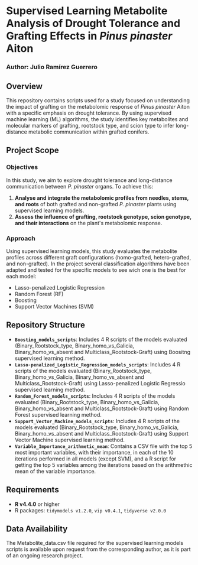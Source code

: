 # Supervised Learning Metabolite Analysis of Drought Tolerance and Grafting Effects in *Pinus pinaster* Aiton

### Author: Julio Ramírez Guerrero  

## Overview
This repository contains scripts used for a study focused on understanding the impact of grafting on the metabolomic response of *Pinus pinaster* Aiton with a specific emphasis on drought tolerance. By using supervised machine learning (ML) algorithms, the study identifies key metabolites and molecular markers of grafting, rootstock type, and scion type to infer long-distance metabolic communication within grafted conifers.

## Project Scope
### Objectives
In this study, we aim to explore drought tolerance and long-distance communication between *P. pinaster* organs. To achieve this:
1. **Analyse and integrate the metabolomic profiles from needles, stems, and roots** of both grafted and non-grafted *P. pinaster* plants using supervised learning models.
2. **Assess the influence of grafting, rootstock genotype, scion genotype, and their interactions** on the plant's metabolomic response.

### Approach
Using supervised learning models, this study evaluates the metabolite profiles across different graft configurations (homo-grafted, hetero-grafted, and non-grafted). In the project several classification algorithms have been adapted and tested for the specific models to see wich one is the best for each model:
- Lasso-penalized Logistic Regression
- Random Forest (RF)
- Boosting
- Support Vector Machines (SVM)

## Repository Structure
- **`Boosting_models_scripts`**: Includes 4 R scripts of the models evaluated (Binary_Rootstock_type, Binary_homo_vs_Galicia, Binary_homo_vs_absent and Multiclass_Rootstock-Graft) using Boositng supervised learning method.
- **`Lasso-penalized_Logistic_Regression_models_scripts`**: Includes 4 R scripts of the models evaluated (Binary_Rootstock_type, Binary_homo_vs_Galicia, Binary_homo_vs_absent and Multiclass_Rootstock-Graft) using Lasso-penalized Logistic Regressio supervised learning method.
- **`Random_Forest_models_scripts`**: Includes 4 R scripts of the models evaluated (Binary_Rootstock_type, Binary_homo_vs_Galicia, Binary_homo_vs_absent and Multiclass_Rootstock-Graft) using Random Forest supervised learning method.
- **`Support_Vector_Machine_models_scripts`**: Includes 4 R scripts of the models evaluated (Binary_Rootstock_type, Binary_homo_vs_Galicia, Binary_homo_vs_absent and Multiclass_Rootstock-Graft) using Support Vector Machine supervised learning method.
- **`Variable_Importance_arithmetic_mean`**: Contains a CSV file with the top 5 most important variables, with their importance, in each of the 10 iterations performed in all models (except SVM), and a R script for getting the top 5 variables among the iterations based on the arithmethic mean of the variable importance.

## Requirements
- **R v4.4.0** or higher
- R packages: `tidymodels v1.2.0`, `vip v0.4.1`, `tidyverse v2.0.0`

## Data Availability
The Metabolite_data.csv file required for the supervised learning models scripts is available upon request from the corresponding author, as it is part of an ongoing research project.
